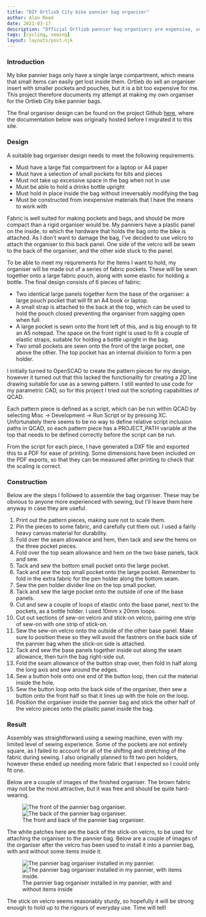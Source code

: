 ```yaml
---
title: "DIY Ortlieb City bike pannier bag organiser"
author: Alan Reed
date: 2021-03-17
description: "Official Ortlieb pannier bag organisers are expensive, so here I document my attempt to construct a homemade substitute. The finished product consists of a series of pouches sewn togther using heavy fabric, and is held inside the pannier using velcro."
tags: [cycling, sewing]
layout: layouts/post.njk
---
```


### Introduction

My bike pannier bags only have a single large compartment, which means that small items can easily get lost inside them. Ortlieb do sell an organiser insert with smaller pockets and pouches, but it is a bit too expensive for me. This project therefore documents my attempt at making my own organiser for the Ortlieb City bike pannier bags.

The final organiser design can be found on the project Github [here](https://github.com/alanpreed/OrtliebPannierOrganiser), where the documentation below was originally hosted before I migrated it to this site.

### Design

A suitable bag organiser design needs to meet the following requirements:

- Must have a large flat compartment for a laptop or A4 paper
- Must have a selection of small pockets for bits and pieces
- Must not take up excessive space in the bag when not in use
- Must be able to hold a drinks bottle upright
- Must hold in place inside the bag without irreversably modifying the bag
- Must be constructed from inexpensive materials that I have the means to work with

Fabric is well suited for making pockets and bags, and should be more compact than a rigid organiser would be. My panniers have a plastic panel on the inside, to which the hardware that holds the bag onto the bike is attached. As I don't want to damage the bag, I've decided to use velcro to attach the organiser to this back panel. One side of the velcro will be sewn to the back of the organiser, and the other side stuck to the panel.

To be able to meet my requrements for the items I want to hold, my organiser will be made out of a series of fabric pockets. These will be sewn together onto a large fabric pouch, along with some elastic for holding a bottle. The final design consists of 6 pieces of fabric:

- Two identical large panels together form the base of the organiser: a large pouch pocket that will fit an A4 book or laptop.
- A small strap is attached to the back at the top, which can be used to hold the pouch closed preventing the organiser from sagging open when full.
- A large pocket is sewn onto the front left of this, and is big enough to fit an A5 notepad. The space on the front right is used to fit a couple of elastic straps, suitable for holding a bottle upright in the bag.
- Two small pockets are sewn onto the front of the large pocket, one above the other. The top pocket has an internal division to form a pen holder.

I initially turned to OpenSCAD to create the pattern pieces for my design, however it turned out that this lacked the functionality for creating a 2D line drawing suitable for use as a sewing pattern. I still wanted to use code for my parametric CAD, so for this project I tried out the scripting capabilities of QCAD.

Each pattern piece is defined as a script, which can be run within QCAD by selecting Misc -> Development -> Run Script or by pressing XC. Unfortunately there seems to be no way to define relative script inclusion paths in QCAD, so each pattern piece has a PROJECT_PATH variable at the top that needs to be defined correctly before the script can be run.

From the script for each piece, I have generated a DXF file and exported this to a PDF for ease of printing. Some dimensions have been included on the PDF exports, so that they can be measured after printing to check that the scaling is correct.

### Construction

Below are the steps I followed to assemble the bag organiser. These may be obvious to anyone more experienced with sewing, but I'll leave them here anyway in case they are useful.

1.  Print out the pattern pieces, making sure not to scale them.
2.  Pin the pieces to some fabric, and carefully cut them out. I used a fairly heavy canvas material for durability.
3.  Fold over the seam allowance and hem, then tack and sew the hems on the three pocket pieces.
4.  Fold over the top seam allowance and hem on the two base panels, tack and sew.
5.  Tack and sew the bottom small pocket onto the large pocket.
6.  Tack and sew the top small pocket onto the large pocket. Remember to fold in the extra fabric for the pen holder along the bottom seam.
7.  Sew the pen holder divider line on the top small pocket.
8.  Tack and sew the large pocket onto the outside of one of the base panels.
9.  Cut and sew a couple of loops of elastic onto the base panel, next to the pockets, as a bottle holder. I used 10mm x 20mm loops.
10. Cut out sections of sew-on velcro and stick-on velcro, pairing one strip of sew-on with one strip of stick-on.
11. Sew the sew-on velcro onto the outside of the other base panel. Make sure to position these so they will avoid the fastners on the back side of the pannier bag when the stick-on side is attached.
12. Tack and sew the base panels together inside out along the seam allowance, then turn the bag right-side out.
13. Fold the seam allowance of the button strap over, then fold in half along the long axis and sew around the edges.
14. Sew a button hole onto one end of the button loop, then cut the material inside the hole.
15. Sew the button loop onto the back side of the organiser, then sew a button onto the front half so that it lines up with the hole on the loop.
16. Position the organiser inside the pannier bag and stick the other half of the velcro pieces onto the plastic panel inside the bag.

### Result

Assembly was straightforward using a sewing machine, even with my limited level of sewing experience. Some of the pockets are not entirely square, as I failed to account for all of the shifting and stretching of the fabric during sewing. I also originally planned to fit two pen holders, however these ended up needing more fabric that I expected so I could only fit one.

Below are a couple of images of the finished organiser. The brown fabric may not be the most attractive, but it was free and should be quite hard-wearing.

<figure>
  <div class="row">
    <div class="column">
      <img src={{ date | formatImagePath: "organiser_front.jpg" }} alt="The front of the pannier bag organiser." >
    </div>
    <div class="column">
      <img src={{ date | formatImagePath: "organiser_back.jpg" }} alt="The back of the pannier bag organiser." >
    </div>
  </div>
  <figcaption>The front and back of the pannier bag organiser.</figcaption>
</figure>

The white patches here are the back of the stick-on velcro, to be used for attaching the organiser to the pannier bag. Below are a couple of images of the organiser after the velcro has been used to install it into a pannier bag, with and without some items inside it.

<figure>
  <div class="row">
    <div class="column">
      <img src={{ date | formatImagePath: "organiser_installed.jpg" }} alt="The pannier bag organiser installed in my pannier." >
    </div>
    <div class="column">
      <img src={{ date | formatImagePath: "organiser_installed_items.jpg" }} alt="The pannier bag organiser installed in my pannier, with items inside." >
    </div>
  </div>
  <figcaption>The pannier bag organiser installed in my pannier, with and without items inside</figcaption>
</figure>

The stick on velcro seems reasonably sturdy, so hopefully it will be strong enough to hold up to the rigours of everyday use. Time will tell!
